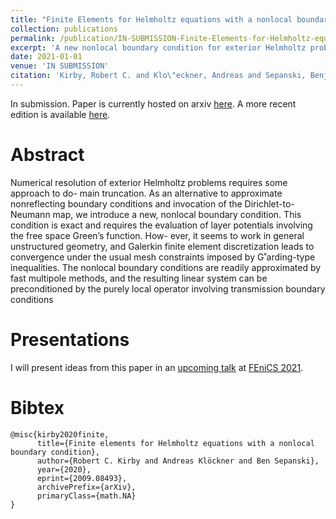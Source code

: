```yaml
---
title: "Finite Elements for Helmholtz equations with a nonlocal boundary condition"
collection: publications
permalink: /publication/IN-SUBMISSION-Finite-Elements-for-Helmholtz-equations-with-a-nonlocal-boundary-condition
excerpt: 'A new nonlocal boundary condition for exterior Helmholtz problems along with the software infrastructure to express these boundary conditions in Unified Form Language'
date: 2021-01-01
venue: 'IN SUBMISSION'
citation: 'Kirby, Robert C. and Klo\"eckner, Andreas and Sepanski, Benjamin. &quot;Finite elements for Helmholtz equations with a nonlocal boundary condition.&quot; <i>In Submission</i>.'
---
```


In submission. Paper is currently hosted on arxiv [here](https://arxiv.org/abs/2009.08493). A more recent edition is available [here](../files/IN-SUBMISSION-Finite-Elements-for-Helmholtz-equations-with-a-nonlocal-boundary-condition).

# Abstract

Numerical resolution of exterior Helmholtz problems requires some approach to do- main truncation. As an alternative to approximate nonreflecting boundary conditions and invocation of the Dirichlet-to-Neumann map, we introduce a new, nonlocal boundary condition. This condition is exact and requires the evaluation of layer potentials involving the free space Green’s function. How- ever, it seems to work in general unstructured geometry, and Galerkin finite element discretization leads to convergence under the usual mesh constraints imposed by G˚arding-type inequalities. The nonlocal boundary conditions are readily approximated by fast multipole methods, and the resulting linear system can be preconditioned by the purely local operator involving transmission boundary conditions

# Presentations

I will present ideas from this paper in an [upcoming talk](../talks/2021-03-25-Nonlocal-UFL-Finite-elements-for-Helmholtz-equations-with-a-nonlocal-boundary-condition) at [FEniCS 2021](https://fenics2021.com/).

# Bibtex

```
@misc{kirby2020finite,
      title={Finite elements for Helmholtz equations with a nonlocal boundary condition}, 
      author={Robert C. Kirby and Andreas Klöckner and Ben Sepanski},
      year={2020},
      eprint={2009.08493},
      archivePrefix={arXiv},
      primaryClass={math.NA}
}
```
